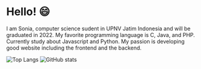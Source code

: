 
# Hello! :smile:
I am Sonia, computer science sudent in UPNV Jatim Indonesia and will be graduated in 2022. 
My favorite programming language is C, Java, and PHP. 
Currently study about Javascript and Python. My passion is developing good website including the frontend and the backend.

![Top Langs](https://github-readme-stats.vercel.app/api/top-langs/?username=soniatisaputri&theme=tokyonight)
![GitHub stats](https://github-readme-stats.vercel.app/api?username=soniatisaputri&show_icons=true&theme=tokyonight)
